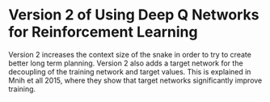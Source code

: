 # Version 2 of Using Deep Q Networks for Reinforcement Learning

Version 2 increases the context size of the snake in order to try to create better long term planning. Version 2 also adds a target network for the decoupling of the training network and target values. This is explained in Mnih et all 2015, where they show that target networks significantly improve training.

